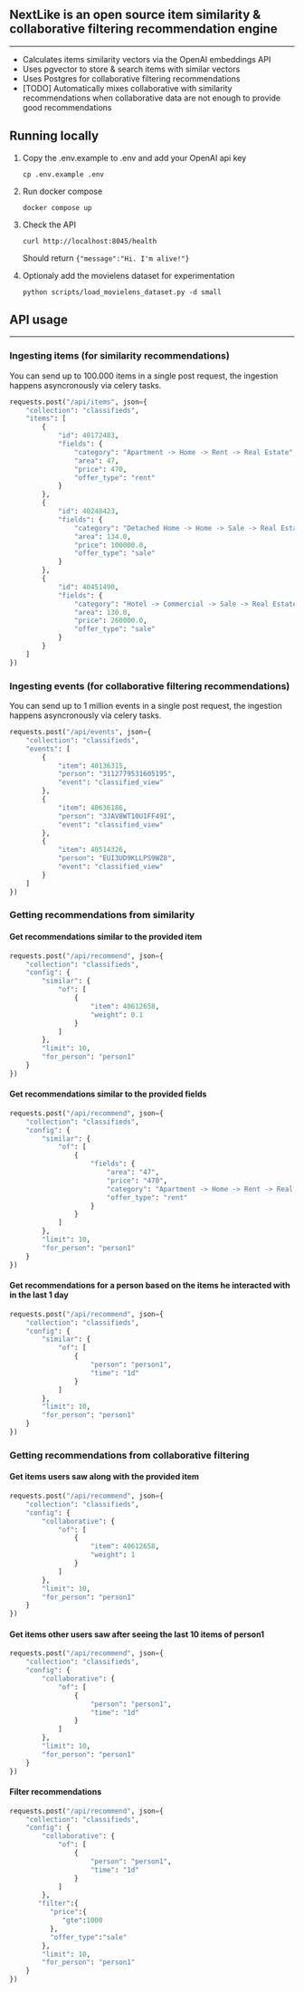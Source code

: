 ## NextLike is an open source item similarity & collaborative filtering recommendation engine

---

- Calculates items similarity vectors via the OpenAI embeddings API
- Uses pgvector to store & search items with similar vectors
- Uses Postgres for collaborative filtering recommendations
- [TODO] Automatically mixes collaborative with similarity recommendations when collaborative data are not enough to provide good recommendations

## Running locally

1. Copy the .env.example to .env and add your OpenAI api key
    
    `cp .env.example .env`
    
2. Run docker compose
    
    `docker compose up`
    
3. Check the API
    
    `curl http://localhost:8045/health`
    
    Should return `{"message":"Hi. I'm alive!"}`
    
4. Optionaly add the movielens dataset for experimentation
    
    `python scripts/load_movielens_dataset.py -d small`
    

## API usage

---

### Ingesting items (for similarity recommendations)

You can send up to 100.000 items in a single post request, the ingestion happens asyncronously via celery tasks. 

```python
requests.post("/api/items", json={
    "collection": "classifieds",
    "items": [
        {
            "id": 40172483,
            "fields": {
                "category": "Apartment -> Home -> Rent -> Real Estate",
                "area": 47,
                "price": 470,
                "offer_type": "rent"
            }
        },
        {
            "id": 40248423,
            "fields": {
                "category": "Detached Home -> Home -> Sale -> Real Estate",
                "area": 134.0,
                "price": 100000.0,
                "offer_type": "sale"
            }
        },
        {
            "id": 40451490,
            "fields": {
                "category": "Hotel -> Commercial -> Sale -> Real Estate",
                "area": 130.0,
                "price": 260000.0,
                "offer_type": "sale"
            }
        }
    ]
})
```


### Ingesting events (for collaborative filtering recommendations)

You can send up to 1 million events in a single post request, the ingestion happens asyncronously via celery tasks. 

```python
requests.post("/api/events", json={
    "collection": "classifieds",
    "events": [
        {
            "item": 40136315,
            "person": "3112779531605195",
            "event": "classified_view"
        },
        {
            "item": 40636186,
            "person": "3JAV8WT10U1FF49I",
            "event": "classified_view"
        },
        {
            "item": 40514326,
            "person": "EUI3UD9KLLPS9WZ8",
            "event": "classified_view"
        }
    ]
})
```


### Getting recommendations from similarity

#### Get recommendations similar to the provided item
```python
requests.post("/api/recommend", json={
    "collection": "classifieds",
    "config": {
		"similar": {
			"of": [
				{
					"item": 40612658,
					"weight": 0.1
				}
			]
		},
		"limit": 10,
		"for_person": "person1"
	}
})
```

#### Get recommendations similar to the provided fields
```python
requests.post("/api/recommend", json={
    "collection": "classifieds",
    "config": {
        "similar": {
            "of": [
                {
                    "fields": {
                        "area": "47",
                        "price": "470",
                        "category": "Apartment -> Home -> Rent -> Real Estate",
                        "offer_type": "rent"
                    }
                }
            ]
        },
        "limit": 10,
        "for_person": "person1"
    }
})
```


#### Get recommendations for a person based on the items he interacted with in the last 1 day
```python
requests.post("/api/recommend", json={
    "collection": "classifieds",
    "config": {
		"similar": {
			"of": [
				{
					"person": "person1",
					"time": "1d"
				}
			]
		},
		"limit": 10,
		"for_person": "person1"
	}
})
```

### Getting recommendations from collaborative filtering

#### Get items users saw along with the provided item
```python
requests.post("/api/recommend", json={
    "collection": "classifieds",
    "config": {
		"collaborative": {
			"of": [
				{
					"item": 40612658,
					"weight": 1
				}
			]
		},
		"limit": 10,
		"for_person": "person1"
	}
})
```

#### Get items other users saw after seeing the last 10 items of person1
```python
requests.post("/api/recommend", json={
    "collection": "classifieds",
    "config": {
		"collaborative": {
			"of": [
				{
					"person": "person1",
					"time": "1d"
				}
			]
		},
		"limit": 10,
		"for_person": "person1"
	}
})
```



#### Filter recommendations
```python
requests.post("/api/recommend", json={
    "collection": "classifieds",
    "config": {
		"collaborative": {
			"of": [
				{
					"person": "person1",
					"time": "1d"
				}
			]
		},
       "filter":{
          "price":{
             "gte":1000
          },
          "offer_type":"sale"
        },
		"limit": 10,
		"for_person": "person1"
	}
})
```
